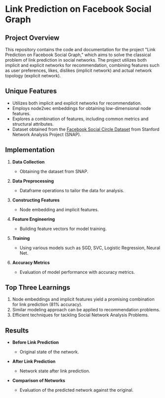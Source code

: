 # Link Prediction on Facebook Social Graph

## Project Overview

This repository contains the code and documentation for the project "Link Prediction on Facebook Social Graph," which aims to solve the classical problem of link prediction in social networks. The project utilizes both implicit and explicit networks for recommendation, combining features such as user preferences, likes, dislikes (implicit network) and actual network topology (explicit network).

## Unique Features

- Utilizes both implicit and explicit networks for recommendation.
- Employs node2vec embeddings for obtaining low-dimensional node features.
- Explores a combination of features, including common metrics and structural attributes.
- Dataset obtained from the [Facebook Social Circle Dataset](https://snap.stanford.edu/data/egonets-Facebook.html) from Stanford Network Analysis Project (SNAP).

## Implementation

1. **Data Collection**
   - Obtaining the dataset from SNAP.

2. **Data Preprocessing**
   - Dataframe operations to tailor the data for analysis.

3. **Constructing Features**
   - Node embedding and implicit features.

4. **Feature Engineering**
   - Building feature vectors for model training.

5. **Training**
   - Using various models such as SGD, SVC, Logistic Regression, Neural Net.

6. **Accuracy Metrics**
   - Evaluation of model performance with accuracy metrics.

## Top Three Learnings

1. Node embeddings and implicit features yield a promising combination for link prediction (81% accuracy).
2. Similar modeling approach can be applied to recommendation problems.
3. Efficient techniques for tackling Social Network Analysis Problems.

## Results

- **Before Link Prediction**
  - Original state of the network.

- **After Link Prediction**
  - Network state after link prediction.

- **Comparison of Networks**
  - Evaluation of the predicted network against the original.
